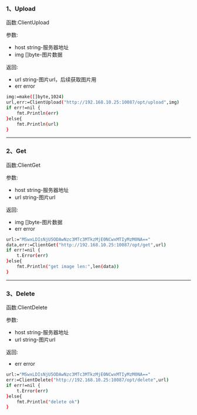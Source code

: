  
### 1、Upload
函数:ClientUpload

参数:
* host string-服务器地址  
* img []byte-图片数据

返回:
* url string-图片url，后续获取图片用  
* err error

```bash
img:=make([]byte,1024)
url,err:=ClientUpload("http://192.168.10.25:10087/opt/upload",img)
if err!=nil {
	fmt.Println(err)
}else{
	fmt.Println(url)
}
```

***

### 2、Get
函数:ClientGet

参数:
* host string-服务器地址  
* url string-图片url

返回:
* img []byte-图片数据 
* err error

```bash
url:="MSwxLDIsNjU5ODAwNzc3MTc3MTkzMjE0NCwxMTIyMzM0NA=="
data,err:=ClientGet("http://192.168.10.25:10087/opt/get",url)
if err!=nil {
	t.Error(err)
}else{
	fmt.Println("get image len:",len(data))
}
```

***

### 3、Delete
函数:ClientDelete

参数:
* host string-服务器地址  
* url string-图片url

返回:
* err error

```bash
url:="MSwxLDIsNjU5ODAwNzc3MTc3MTkzMjE0NCwxMTIyMzM0NA=="
err:=ClientDelete("http://192.168.10.25:10087/opt/delete",url)
if err!=nil {
	t.Error(err)
}else{
	fmt.Println("delete ok")
}
```

